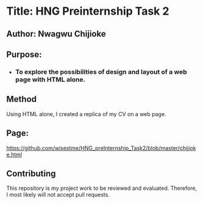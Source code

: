 # Title: HNG Preinternship Task 2

## Author: Nwagwu Chijioke

## Purpose: 
* ### To explore the possibilities of design and layout of a web page with HTML alone.

## Method
Using HTML alone, I created a replica of my CV on a web page.

## Page:
https://github.com/wisestme/HNG_preInternship_Task2/blob/master/chijioke.html
 
## Contributing

This repository is my project work to be reviewed and evaluated. Therefore, I most likely will not accept pull requests.